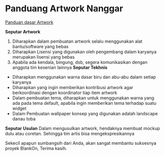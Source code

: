 # Panduang Artwork Nanggar

[Panduan dasar Artwork](http://dev.blankonlinux.or.id/wiki/Artwork)

**Seputar Artwork**
   1. Diharapkan dalam pembuatan artwork selalu menggunakan alat bantu/software yang bebas
   1. Diharapkan Lisensi yang digunakan oleh pengembang dalam karyanya merupakan lisensi yang bebas
   1. Apabila ada kendala, bingung, dsb, segera komunikasikan dengan anggota tim kesenian lainnya
**Seputar Tekhnis**
 + Diharapkan menggunakan warna dasar biru dan abu-abu dalam setiap karyanya
 + Diharapkan yang ingin memberikan kontribusi artwork agar berkoordinasi dengan koordinator tiap item artwork
 + Dalam pembuatan tema, diharapkan untuk menggunakan warna yang ada pada tema default, apabila ingin memberikan tema terhadap suatu widget
 + Dalam Pembuatan wallpaper konsep yang digunakan adalah landscape danau toba

**Seputar Usulan**
Dalam mengusulkan artwork, hendaknya membuat mockup dulu atau coretan. Sehingga tim artis bisa mengekspresikannya

Sekecil apapun sumbangsih dari Anda, akan sangat membantu suksesnya proyek BlankOn, Terima kasih.


